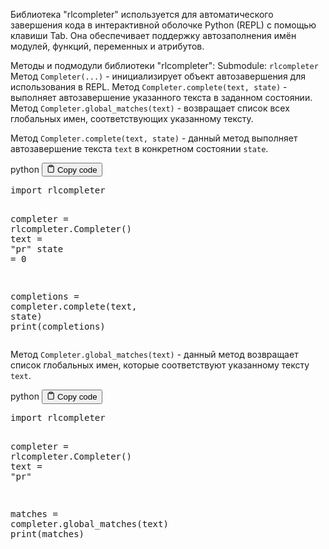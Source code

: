 <p>Библиотека "rlcompleter" используется для автоматического завершения кода в интерактивной оболочке Python (REPL) с помощью клавиши Tab.
Она обеспечивает поддержку автозаполнения имён модулей, функций, переменных и атрибутов.</p>
<p>Методы и подмодули библиотеки "rlcompleter":
Submodule: <code>rlcompleter</code>
Метод <code>Completer(...)</code> - инициализирует объект автозавершения для использования в REPL.
Метод <code>Completer.complete(text, state)</code> - выполняет автозавершение указанного текста в заданном состоянии.
Метод <code>Completer.global_matches(text)</code> - возвращает список всех глобальных имен, соответствующих указанному тексту.</p>
<p>Метод <code>Completer.complete(text, state)</code> - данный метод выполняет автозавершение текста <code>text</code> в конкретном состоянии <code>state</code>.</p>
<div class="code-element">
<div class="lang-line">
  <text>python</text>
  <button class="copy-button"
          id="code1b6e1aecb5af366a34d7ea4fc9b3f441b"
          onclick="copyCode(code1b6e1aecb5af366a34d7ea4fc9b3f441, code1b6e1aecb5af366a34d7ea4fc9b3f441b)">
    <svg stroke="currentColor"
         fill="none"
         stroke-width="2"
         viewBox="0 0 24 24"
         stroke-linecap="round"
         stroke-linejoin="round"
         class="h-4 w-4"
         height="1em"
         width="1em"
         xmlns="http://www.w3.org/2000/svg">
      <path d="M16 4h2a2 2 0 0 1 2 2v14a2 2 0 0 1-2 2H6a2 2 0 0 1-2-2V6a2 2 0 0 1 2-2h2"></path>
      <rect x="8" y="2" width="8" height="4" rx="1" ry="1"></rect>
    </svg>
    <text>Copy code</text>
  </button>

</div>
<div class="code" id="code1b6e1aecb5af366a34d7ea4fc9b3f441"><div class="highlight"><pre><span></span><span class="kn">import</span> <span class="nn">rlcompleter</span>

<span class="n">completer</span> <span class="o">=</span> <span class="n">rlcompleter</span><span class="o">.</span><span class="n">Completer</span><span class="p">()</span>
<span class="n">text</span> <span class="o">=</span> <span class="s2">&quot;pr&quot;</span>
<span class="n">state</span> <span class="o">=</span> <span class="mi">0</span>

<span class="n">completions</span> <span class="o">=</span> <span class="n">completer</span><span class="o">.</span><span class="n">complete</span><span class="p">(</span><span class="n">text</span><span class="p">,</span> <span class="n">state</span><span class="p">)</span>
<span class="nb">print</span><span class="p">(</span><span class="n">completions</span><span class="p">)</span>
</pre></div></div>
</div>

<p>Метод <code>Completer.global_matches(text)</code> - данный метод возвращает список глобальных имен, которые соответствуют указанному тексту <code>text</code>.</p>
<div class="code-element">
<div class="lang-line">
  <text>python</text>
  <button class="copy-button"
          id="codeac5fc405be4c6d37666bf0448bd9f27ab"
          onclick="copyCode(codeac5fc405be4c6d37666bf0448bd9f27a, codeac5fc405be4c6d37666bf0448bd9f27ab)">
    <svg stroke="currentColor"
         fill="none"
         stroke-width="2"
         viewBox="0 0 24 24"
         stroke-linecap="round"
         stroke-linejoin="round"
         class="h-4 w-4"
         height="1em"
         width="1em"
         xmlns="http://www.w3.org/2000/svg">
      <path d="M16 4h2a2 2 0 0 1 2 2v14a2 2 0 0 1-2 2H6a2 2 0 0 1-2-2V6a2 2 0 0 1 2-2h2"></path>
      <rect x="8" y="2" width="8" height="4" rx="1" ry="1"></rect>
    </svg>
    <text>Copy code</text>
  </button>

</div>
<div class="code" id="codeac5fc405be4c6d37666bf0448bd9f27a"><div class="highlight"><pre><span></span><span class="kn">import</span> <span class="nn">rlcompleter</span>

<span class="n">completer</span> <span class="o">=</span> <span class="n">rlcompleter</span><span class="o">.</span><span class="n">Completer</span><span class="p">()</span>
<span class="n">text</span> <span class="o">=</span> <span class="s2">&quot;pr&quot;</span>

<span class="n">matches</span> <span class="o">=</span> <span class="n">completer</span><span class="o">.</span><span class="n">global_matches</span><span class="p">(</span><span class="n">text</span><span class="p">)</span>
<span class="nb">print</span><span class="p">(</span><span class="n">matches</span><span class="p">)</span>
</pre></div></div>
</div>